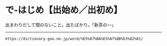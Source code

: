 # で‐はじめ【出始め／出初め】

出まわりだして間のないこと。出たばかり。「新茶の―」

---
`https://dictionary.goo.ne.jp/word/%E5%87%BA%E5%A7%8B%E3%82%81/`